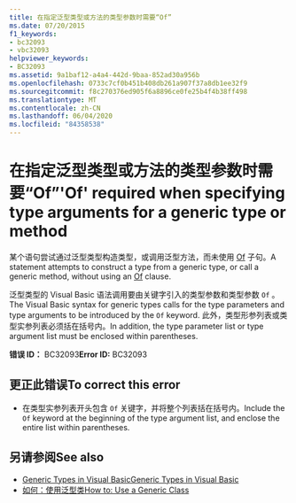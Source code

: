 ```yaml
---
title: 在指定泛型类型或方法的类型参数时需要“Of”
ms.date: 07/20/2015
f1_keywords:
- bc32093
- vbc32093
helpviewer_keywords:
- BC32093
ms.assetid: 9a1baf12-a4a4-442d-9baa-852ad30a956b
ms.openlocfilehash: 0733c7cf0b451b408db261a907f37a8db1ee32f9
ms.sourcegitcommit: f8c270376ed905f6a8896ce0fe25b4f4b38ff498
ms.translationtype: MT
ms.contentlocale: zh-CN
ms.lasthandoff: 06/04/2020
ms.locfileid: "84358538"
---
```

# <a name="of-required-when-specifying-type-arguments-for-a-generic-type-or-method"></a><span data-ttu-id="0981b-102">在指定泛型类型或方法的类型参数时需要“Of”</span><span class="sxs-lookup"><span data-stu-id="0981b-102">'Of' required when specifying type arguments for a generic type or method</span></span>
<span data-ttu-id="0981b-103">某个语句尝试通过泛型类型构造类型，或调用泛型方法，而未使用 [Of](../language-reference/statements/of-clause.md) 子句。</span><span class="sxs-lookup"><span data-stu-id="0981b-103">A statement attempts to construct a type from a generic type, or call a generic method, without using an [Of](../language-reference/statements/of-clause.md) clause.</span></span>  
  
 <span data-ttu-id="0981b-104">泛型类型的 Visual Basic 语法调用要由关键字引入的类型参数和类型参数 `Of` 。</span><span class="sxs-lookup"><span data-stu-id="0981b-104">The Visual Basic syntax for generic types calls for the type parameters and type arguments to be introduced by the `Of` keyword.</span></span> <span data-ttu-id="0981b-105">此外，类型形参列表或类型实参列表必须括在括号内。</span><span class="sxs-lookup"><span data-stu-id="0981b-105">In addition, the type parameter list or type argument list must be enclosed within parentheses.</span></span>  
  
 <span data-ttu-id="0981b-106">**错误 ID：** BC32093</span><span class="sxs-lookup"><span data-stu-id="0981b-106">**Error ID:** BC32093</span></span>  
  
## <a name="to-correct-this-error"></a><span data-ttu-id="0981b-107">更正此错误</span><span class="sxs-lookup"><span data-stu-id="0981b-107">To correct this error</span></span>  
  
- <span data-ttu-id="0981b-108">在类型实参列表开头包含 `Of` 关键字，并将整个列表括在括号内。</span><span class="sxs-lookup"><span data-stu-id="0981b-108">Include the `Of` keyword at the beginning of the type argument list, and enclose the entire list within parentheses.</span></span>  
  
## <a name="see-also"></a><span data-ttu-id="0981b-109">另请参阅</span><span class="sxs-lookup"><span data-stu-id="0981b-109">See also</span></span>

- [<span data-ttu-id="0981b-110">Generic Types in Visual Basic</span><span class="sxs-lookup"><span data-stu-id="0981b-110">Generic Types in Visual Basic</span></span>](../programming-guide/language-features/data-types/generic-types.md)
- [<span data-ttu-id="0981b-111">如何：使用泛型类</span><span class="sxs-lookup"><span data-stu-id="0981b-111">How to: Use a Generic Class</span></span>](../programming-guide/language-features/data-types/how-to-use-a-generic-class.md)
